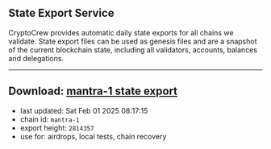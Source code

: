 ## State Export Service
CryptoCrew provides automatic daily state exports for all chains we validate. State export files can be used as genesis files and are a snapshot of the current blockchain state, including all validators, accounts, balances and delegations.

---
**Download: [mantra-1 state export](https://dl-eu2.ccvalidators.com/SERVICE/mantrachain/mantra-1_export_2814357.json)**
---

- last updated: Sat Feb 01 2025 08:17:15
- chain id: `mantra-1`
- export height: `2814357`
- use for: airdrops, local tests, chain recovery
